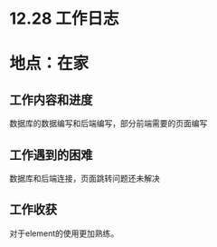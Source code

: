 # 12.28 工作日志

# 地点：在家

## 工作内容和进度
数据库的数据编写和后端编写，部分前端需要的页面编写




## 工作遇到的困难
数据库和后端连接，页面跳转问题还未解决


## 工作收获
对于element的使用更加熟练。
